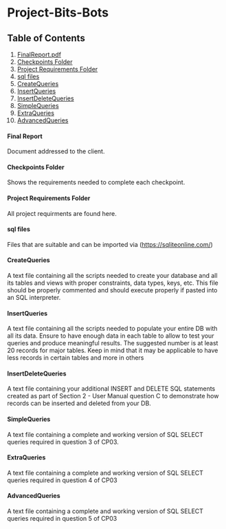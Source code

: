 # Project-Bits-Bots

## Table of Contents
1. [FinalReport.pdf](#Final-Report)
1. [Checkpoints Folder](#Checkpoints-Folder)
1. [Project Requirements Folder](#Project-Requirements-Folder)
1. [sql files](#sql-files)
1. [CreateQueries](#CreateQueries)
1. [InsertQueries](#InsertQueries)
1. [InsertDeleteQueries](#InsertDeleteQueries)
1. [SimpleQueries](#SimpleQueries)
1. [ExtraQueries](#ExtraQueries)
1. [AdvancedQueries](#AdvancedQueries)

#### Final Report <a name="Final-Report"></a>
Document addressed to the client.

#### Checkpoints Folder <a name="Checkpoints-Folder"></a>
Shows the requirements needed to complete each checkpoint.

#### Project Requirements Folder <a name="Project-Requirements-Folder"></a>
All project requirments are found here.

#### sql files <a name="sql-files"></a>
Files that are suitable and can be imported via (https://sqliteonline.com/)

#### CreateQueries
A text file containing all the scripts needed to create your database and all its tables and views with proper constraints, data types, keys, etc. This file should be properly commented and should execute properly if pasted into an SQL interpreter.

#### InsertQueries
A text file containing all the scripts needed to populate your entire DB with all its data. Ensure to have enough data in each table to allow to test your queries and produce meaningful results. The suggested number is at least 20 records for major tables. Keep in mind that it may be applicable to have less records in certain tables and more in others

#### InsertDeleteQueries
A text file containing your additional INSERT and DELETE SQL statements created as part of Section 2 - User Manual question C to demonstrate how records can be inserted and deleted from your DB.

#### SimpleQueries
A text file containing a complete and working version of SQL SELECT queries required in question 3 of CP03.

#### ExtraQueries
A text file containing a complete and working version of SQL SELECT queries required in question 4 of CP03

#### AdvancedQueries
A text file containing a complete and working version of SQL SELECT queries required in question 5 of CP03

